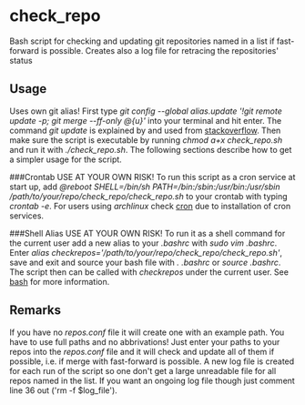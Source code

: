 # check_repo
Bash script for checking and updating git repositories named in a list if fast-forward is possible. Creates also a log file for retracing the repositories' status

## Usage
Uses own git alias! First type *git config --global alias.update '!git remote update -p; git merge --ff-only @{u}'* into your terminal and hit enter. The command *git update* is explained by and used from [stackoverflow](http://stackoverflow.com/a/17101140).
Then make sure the script is executable by running *chmod a+x check_repo.sh* and run it with *./check_repo.sh*.
The following sections describe how to get a simpler usage for the script.

###Crontab
USE AT YOUR OWN RISK!
To run this script as a cron service at start up, add *@reboot SHELL=/bin/sh PATH=/bin:/sbin:/usr/bin:/usr/sbin /path/to/your/repo/check_repo/check_repo.sh* to your crontab with typing *crontab -e*.
For users using *archlinux* check [cron](https://wiki.archlinux.org/index.php/Cron) due to installation of cron services.

###Shell Alias
USE AT YOUR OWN RISK!
To run it as a shell command for the current user add a new alias to your *.bashrc* with *sudo vim .bashrc*. Enter *alias checkrepos='/path/to/your/repo/check_repo/check_repo.sh'*, save and exit and source your bash file with *. .bashrc* or *source .bashrc*. The script then can be called with *checkrepos* under the current user.
See [bash](https://wiki.archlinux.org/index.php/Bash#Configuration_files) for more information.

## Remarks
If you have no *repos.conf* file it will create one with an example path. You have to use full paths and no abbrivations! Just enter your paths to your repos into the *repos.conf* file and it will check and update all of them if possible, i.e. if merge with fast-forward is possible.
A new log file is created for each run of the script so one don't get a large unreadable file for all repos named in the list. If you want an ongoing log file though just comment line 36 out ('rm -f $log_file').
